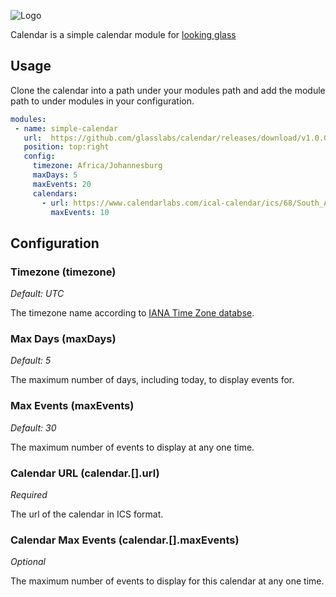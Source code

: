 ![Logo](http://svg.wiersma.co.za/glasslabs/module?title=CALENDAR&tag=a%20simple%20calendar%20module)

Calendar is a simple calendar module for [looking glass](http://github.com/glasslabs/looking-glass)

## Usage

Clone the calendar into a path under your modules path and add the module path
to under modules in your configuration.

```yaml
modules:
 - name: simple-calendar
   url:  https://github.com/glasslabs/calendar/releases/download/v1.0.0/calendar.wasm
   position: top:right
   config:
     timezone: Africa/Johannesburg
     maxDays: 5
     maxEvents: 20
     calendars:
       - url: https://www.calendarlabs.com/ical-calendar/ics/68/South_Africa_Holidays.ics
         maxEvents: 10
```

## Configuration

### Timezone (timezone)

*Default: UTC*

The timezone name according to [IANA Time Zone databse](https://en.wikipedia.org/wiki/List_of_tz_database_time_zones).

### Max Days (maxDays)

*Default: 5*

The maximum number of days, including today, to display events for.

### Max Events (maxEvents)

*Default: 30*

The maximum number of events to display at any one time.

### Calendar URL (calendar.[].url)

*Required*

The url of the calendar in ICS format.

### Calendar Max Events (calendar.[].maxEvents)

*Optional*

The maximum number of events to display for this calendar at any one time.
